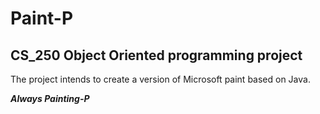 # Paint-P
## CS_250 Object Oriented programming project 

The project intends to create a version of Microsoft paint based on Java.


***Always Painting-P***
